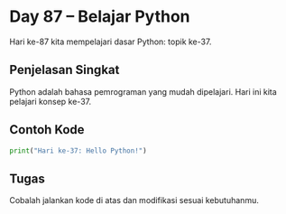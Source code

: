 # Day 87 – Belajar Python

Hari ke-87 kita mempelajari dasar Python: topik ke-37.

## Penjelasan Singkat

Python adalah bahasa pemrograman yang mudah dipelajari. Hari ini kita pelajari konsep ke-37.

## Contoh Kode

```python
print("Hari ke-37: Hello Python!")
```

## Tugas

Cobalah jalankan kode di atas dan modifikasi sesuai kebutuhanmu.
